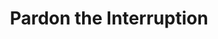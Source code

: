 ---
title:         "Pardon the Interruption"
description:   "Tony Kornheiser and Michael Wilbon face off on the day's hot topics."
url-thumbnail: "http://a.espncdn.com/i/espnradio/stations/espn/podcasts/pti_1400.jpg"
url-rss:       "http://sports.espn.go.com/espnradio/podcast/feeds/itunes/podCast?id=2406595"
url-web:       "http://sports.espn.go.com/espnradio/podcast/index"
url-itunes:    "https://itunes.apple.com/us/podcast/espn-pti/id147232181?mt=2&uo=4"
tags:         [sports, news]
---